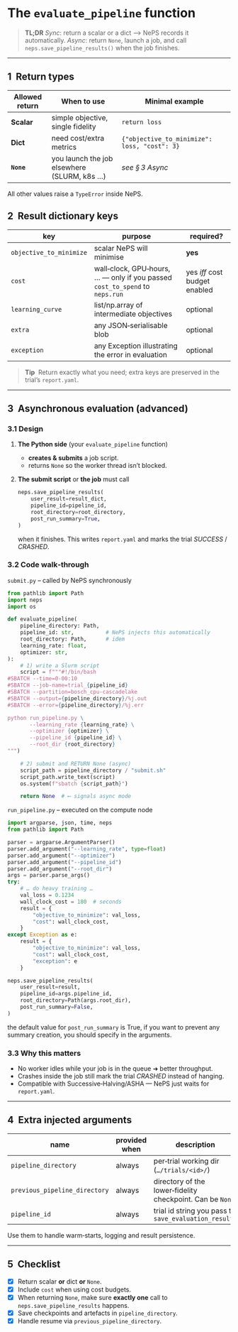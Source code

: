 # The `evaluate_pipeline` function

> **TL;DR**
> *Sync*: return a scalar or a dict ⟶ NePS records it automatically.
> *Async*: return `None`, launch a job, and call `neps.save_pipeline_results()` when the job finishes.

---

## 1  Return types

| Allowed return | When to use                                 | Minimal example                              |
| -------------- | ------------------------------------------- | -------------------------------------------- |
| **Scalar**     | simple objective, single fidelity           | `return loss`                                |
| **Dict**       | need cost/extra metrics                     | `{"objective_to_minimize": loss, "cost": 3}` |
| **`None`**     | you launch the job elsewhere (SLURM, k8s …) | *see § 3 Async*                              |

All other values raise a `TypeError` inside NePS.

## 2  Result dictionary keys

| key                     | purpose                                                                      | required?                     |
| ----------------------- | ---------------------------------------------------------------------------- | ----------------------------- |
| `objective_to_minimize` | scalar NePS will minimise                                                    | **yes**                       |
| `cost`                  | wall‑clock, GPU‑hours, … — only if you passed `cost_to_spend` to `neps.run` | yes *iff* cost budget enabled |
| `learning_curve`        | list/np.array of intermediate objectives                                     | optional                      |
| `extra`                 | any JSON‑serialisable blob                                                   | optional                      |
| `exception`                 | any Exception illustrating the error in evaluation                                                   | optional                      |

> **Tip**  Return exactly what you need; extra keys are preserved in the trial’s `report.yaml`.

---

## 3  Asynchronous evaluation (advanced)

### 3.1 Design

1. **The Python side** (your `evaluate_pipeline` function)

   * **creates & submits** a job script.
   * returns `None` so the worker thread isn’t blocked.
2. **The submit script** or **the job** must call

   ```python
   neps.save_pipeline_results(
       user_result=result_dict,
       pipeline_id=pipeline_id,
       root_directory=root_directory,
       post_run_summary=True,
   )
   ```

   when it finishes.
   This writes `report.yaml` and marks the trial *SUCCESS* / *CRASHED*.

### 3.2 Code walk‑through

`submit.py` – called by NePS synchronously

```python
from pathlib import Path
import neps
import os

def evaluate_pipeline(
    pipeline_directory: Path,
    pipeline_id: str,          # NePS injects this automatically
    root_directory: Path,      # idem
    learning_rate: float,
    optimizer: str,
):
    # 1) write a Slurm script
    script = f"""#!/bin/bash
#SBATCH --time=0-00:10
#SBATCH --job-name=trial_{pipeline_id}
#SBATCH --partition=bosch_cpu-cascadelake
#SBATCH --output={pipeline_directory}/%j.out
#SBATCH --error={pipeline_directory}/%j.err

python run_pipeline.py \
       --learning_rate {learning_rate} \
       --optimizer {optimizer} \
       --pipeline_id {pipeline_id} \
       --root_dir {root_directory}
""")

    # 2) submit and RETURN None (async)
    script_path = pipeline_directory / "submit.sh"
    script_path.write_text(script)
    os.system(f"sbatch {script_path}")

    return None  # ⟵ signals async mode
```

`run_pipeline.py` – executed on the compute node

```python
import argparse, json, time, neps
from pathlib import Path

parser = argparse.ArgumentParser()
parser.add_argument("--learning_rate", type=float)
parser.add_argument("--optimizer")
parser.add_argument("--pipeline_id")
parser.add_argument("--root_dir")
args = parser.parse_args()
try:
    # … do heavy training …
    val_loss = 0.1234
    wall_clock_cost = 180  # seconds
    result = {
        "objective_to_minimize": val_loss,
        "cost": wall_clock_cost,
    }
except Exception as e:
    result = {
        "objective_to_minimize": val_loss,
        "cost": wall_clock_cost,
        "exception": e
    }

neps.save_pipeline_results(
    user_result=result,
    pipeline_id=args.pipeline_id,
    root_directory=Path(args.root_dir),
    post_run_summary=False,
)
```

the default value for `post_run_summary` is True, if you want to prevent any summary creation, you should specify in the arguments.

### 3.3 Why this matters

* No worker idles while your job is in the queue ➜ better throughput.
* Crashes inside the job still mark the trial *CRASHED* instead of hanging.
* Compatible with Successive‑Halving/ASHA — NePS just waits for `report.yaml`.

---

## 4  Extra injected arguments

| name                          | provided when           | description                                                |
| ----------------------------- | ----------------------- | ---------------------------------------------------------- |
| `pipeline_directory`          | always                  | per‑trial working dir (`…/trials/<id>/`)                   |
| `previous_pipeline_directory` | always                  | directory of the lower‑fidelity checkpoint. Can be `None`. |
| `pipeline_id`                 | always                  | trial id string you pass to `save_evaluation_results`      |

Use them to handle warm‑starts, logging and result persistence.

---

## 5  Checklist

* [x] Return scalar **or** dict **or** `None`.
* [x] Include `cost` when using cost budgets.
* [x] When returning `None`, make sure **exactly one** call to `neps.save_pipeline_results` happens.
* [x] Save checkpoints and artefacts in `pipeline_directory`.
* [x] Handle resume via `previous_pipeline_directory`.
